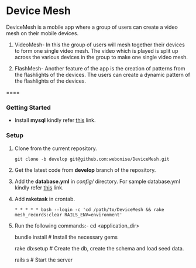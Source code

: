 Device Mesh
===========

DeviceMesh is a mobile app where a group of users can create a video mesh on their mobile devices. 

1. VideoMesh- In this the group of users will mesh together their devices to form one single video mesh. The video which is played is split up across the various devices in the group to make one single video mesh.

2. FlashMesh- Another feature of the app is the creation of patterns from the flashlights of the devices. The users can create a dynamic pattern of the flashlights of the devices.

====

### Getting Started

* Install **mysql** kindly refer [this](https://help.ubuntu.com/12.04/serverguide/mysql.html) link.



### Setup

1) Clone from the current repository.
   ```
   git clone -b develop git@github.com:webonise/DeviceMesh.git
   ```

2) Get the latest code from **develop** branch of the repository.

3) Add the **database.yml** in *config/* directory. For sample database.yml kindly refer [this](https://gist.github.com/erichurst/961978) link.

4) Add **raketask** in crontab.
   ```
   * * * * * bash --login -c 'cd /path/to/DeviceMesh && rake mesh_records:clear RAILS_ENV=environment'
   ```

5) Run the following commands:-
    cd <application_dir>

    bundle install       # Install the necessary gems

    rake db:setup        # Create the db, create the schema and load seed data.

    rails s              # Start the server